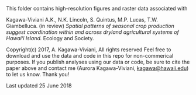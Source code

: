 This folder contains high-resolution figures and raster data associated with

   Kagawa-Viviani A.K., N.K. Lincoln, S. Quintus, M.P. Lucas, T.W. Giambelluca. (in review) _Spatial patterns of seasonal crop production suggest coordination within and across dryland agricultural systems of Hawaiʻi Island._ Ecology and Society.  

Copyright(c) 2017, A. Kagawa-Viviani, All rights reserved
Feel free to download and use the data and code in this repo for non-commerical purposes. If you publish analyses using our data or code, be sure to cite the paper above and contact me (Aurora Kagawa-Viviani, kagawa@hawaii.edu) to let us know.  Thank you!

Last updated 25 June 2018

